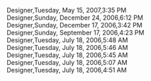 ﻿Designer,Tuesday, May 15, 2007,3:35 PM  Designer,Sunday, December 24, 2006,6:12 PM  Designer,Sunday, December 17, 2006,3:42 PM  Designer,Sunday, September 17, 2006,4:23 PM  Designer,Tuesday, July 18, 2006,5:48 AM  Designer,Tuesday, July 18, 2006,5:46 AM  Designer,Tuesday, July 18, 2006,5:45 AM  Designer,Tuesday, July 18, 2006,5:07 AM  Designer,Tuesday, July 18, 2006,4:51 AM